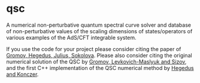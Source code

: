 # qsc
A numerical non-perturbative quantum spectral curve solver and database of non-perturbative values of the scaling dimensions of states/operators of various examples of the AdS/CFT integrable system.

If you use the code for your project please consider citing the paper of [Gromov, Hegedus, Julius, Sokolova](). Please also consider citing the original numerical solution of the QSC by [Gromov, Levkovich-Maslyuk and Sizov](https://arxiv.org/abs/1504.06640), and the first C++ implementation of the QSC numerical method by [Hegedus and Konczer](https://arxiv.org/abs/1604.02346).
